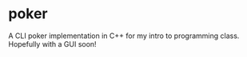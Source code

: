 # poker
A CLI poker implementation in C++ for my intro to programming class. Hopefully with a GUI soon!
